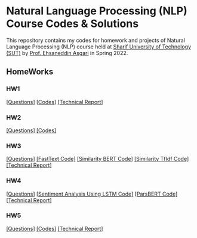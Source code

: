 # Natural Language Processing (NLP) Course Codes & Solutions
This repository contains my codes for homework and projects of Natural Language Processing (NLP) course held at [Sharif University of Technology (SUT)](https://en.sharif.edu/) by [Prof. Ehsaneddin Asgari](https://scholar.google.com/citations?user=lIVvIFsAAAAJ&hl=en) in Spring 2022.

## HomeWorks

### HW1

[[Questions]](HW1/HW1_Questions.pdf) [[Codes]](HW1/Solutions/Verb_Processing) [[Technical Report]](HW1/Solutions/HW1_Report.pdf)

### HW2

[[Questions]](HW2/HW2_Questions.pdf) [[Codes]](HW2/Solutions/HW2_99210283.ipynb)

### HW3

[[Questions]](HW3/HW3_Questions.pdf) [[FastText Code]](HW3/Solutions/FastText.ipynb) [[Similarity BERT Code]](HW3/Solutions/Similarity_BERT.ipynb) [[Similarity TfIdf Code]](HW3/Solutions/Similarity_TF_IDF.ipynb) [[Technical Report]](HW3/Solutions/HW3_Report.pdf)

### HW4

[[Questions]](HW4/HW4_Questions.pdf) [[Sentiment Analysis Using LSTM Code]](HW4/Solutions/LSTM_model_for_sentiment_analysis_task.ipynb) [[ParsBERT Code]](HW4/Solutions/NLP_ParsBert.ipynb) [[Technical Report]](HW4/Solutions/Documentation.pdf)

### HW5

[[Questions]](HW5/HW5_Questions.pdf) [[Codes]](HW5/Solutions/NLP_HW5.ipynb) [[Technical Report]](HW5/Solutions/Report.pdf)
